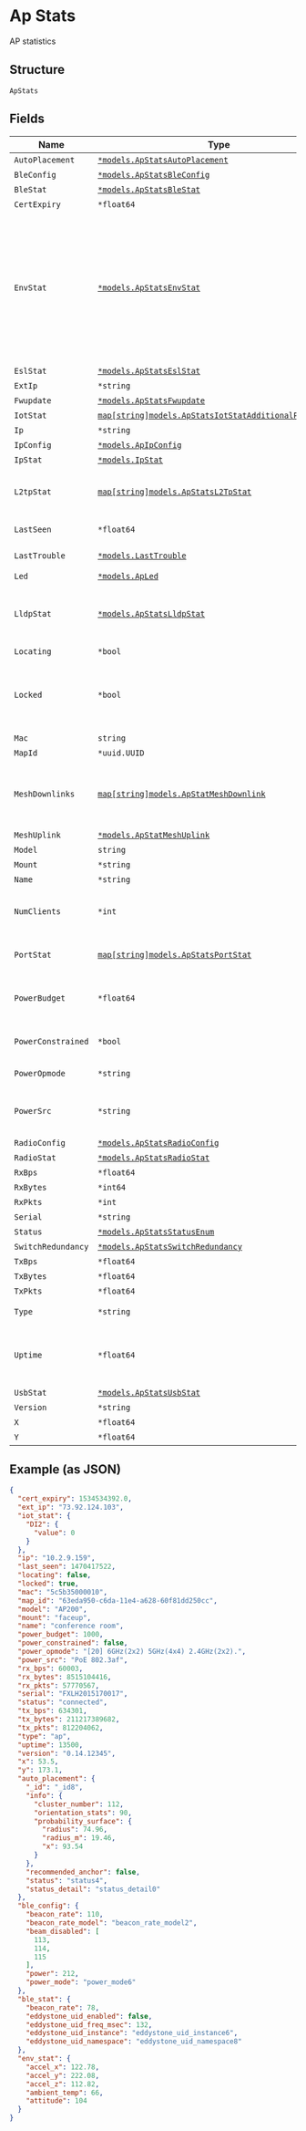 
# Ap Stats

AP statistics

## Structure

`ApStats`

## Fields

| Name | Type | Tags | Description |
|  --- | --- | --- | --- |
| `AutoPlacement` | [`*models.ApStatsAutoPlacement`](../../doc/models/ap-stats-auto-placement.md) | Optional | - |
| `BleConfig` | [`*models.ApStatsBleConfig`](../../doc/models/ap-stats-ble-config.md) | Optional | - |
| `BleStat` | [`*models.ApStatsBleStat`](../../doc/models/ap-stats-ble-stat.md) | Optional | - |
| `CertExpiry` | `*float64` | Optional | - |
| `EnvStat` | [`*models.ApStatsEnvStat`](../../doc/models/ap-stats-env-stat.md) | Optional | device environment, including CPU temperature, Ambient temperature, Humidity, Attitude, Pressure, Accelerometers, Magnetometers and vCore Voltage |
| `EslStat` | [`*models.ApStatsEslStat`](../../doc/models/ap-stats-esl-stat.md) | Optional | - |
| `ExtIp` | `*string` | Optional | - |
| `Fwupdate` | [`*models.ApStatsFwupdate`](../../doc/models/ap-stats-fwupdate.md) | Optional | - |
| `IotStat` | [`map[string]models.ApStatsIotStatAdditionalProperties`](../../doc/models/ap-stats-iot-stat-additional-properties.md) | Optional | - |
| `Ip` | `*string` | Optional | - |
| `IpConfig` | [`*models.ApIpConfig`](../../doc/models/ap-ip-config.md) | Optional | IP AP settings |
| `IpStat` | [`*models.IpStat`](../../doc/models/ip-stat.md) | Optional | - |
| `L2tpStat` | [`map[string]models.ApStatsL2TpStat`](../../doc/models/ap-stats-l2-tp-stat.md) | Optional | l2tp tunnel status (key is the wxtunnel_id) |
| `LastSeen` | `*float64` | Optional | last seen timestamp |
| `LastTrouble` | [`*models.LastTrouble`](../../doc/models/last-trouble.md) | Optional | last trouble code of switch |
| `Led` | [`*models.ApLed`](../../doc/models/ap-led.md) | Optional | LED AP settings |
| `LldpStat` | [`*models.ApStatsLldpStat`](../../doc/models/ap-stats-lldp-stat.md) | Optional | LLDP Stat (neighbor information, power negotiations) |
| `Locating` | `*bool` | Optional | - |
| `Locked` | `*bool` | Optional | whether this AP is considered locked (placement / orientation has been vetted) |
| `Mac` | `string` | Required | device mac |
| `MapId` | `*uuid.UUID` | Optional | - |
| `MeshDownlinks` | [`map[string]models.ApStatMeshDownlink`](../../doc/models/ap-stat-mesh-downlink.md) | Optional | Property key is the mesh downlink id (e.g `00000000-0000-0000-1000-5c5b35000010`) |
| `MeshUplink` | [`*models.ApStatMeshUplink`](../../doc/models/ap-stat-mesh-uplink.md) | Optional | - |
| `Model` | `string` | Required | device model |
| `Mount` | `*string` | Optional | - |
| `Name` | `*string` | Optional | - |
| `NumClients` | `*int` | Optional | how many wireless clients are currently connected |
| `PortStat` | [`map[string]models.ApStatsPortStat`](../../doc/models/ap-stats-port-stat.md) | Optional | Property key is the port name (e.g. `eth0`) |
| `PowerBudget` | `*float64` | Optional | in mW, surplus if positive or deficit if negative |
| `PowerConstrained` | `*bool` | Optional | whether insufficient power |
| `PowerOpmode` | `*string` | Optional | constrained mode |
| `PowerSrc` | `*string` | Optional | DC Input / PoE 802.3at / PoE 802.3af / LLDP / ? (unknown) |
| `RadioConfig` | [`*models.ApStatsRadioConfig`](../../doc/models/ap-stats-radio-config.md) | Optional | - |
| `RadioStat` | [`*models.ApStatsRadioStat`](../../doc/models/ap-stats-radio-stat.md) | Optional | - |
| `RxBps` | `*float64` | Optional | - |
| `RxBytes` | `*int64` | Optional | - |
| `RxPkts` | `*int` | Optional | - |
| `Serial` | `*string` | Optional | serial |
| `Status` | [`*models.ApStatsStatusEnum`](../../doc/models/ap-stats-status-enum.md) | Optional | - |
| `SwitchRedundancy` | [`*models.ApStatsSwitchRedundancy`](../../doc/models/ap-stats-switch-redundancy.md) | Optional | - |
| `TxBps` | `*float64` | Optional | - |
| `TxBytes` | `*float64` | Optional | - |
| `TxPkts` | `*float64` | Optional | - |
| `Type` | `*string` | Optional | device type, ap / ble |
| `Uptime` | `*float64` | Optional | how long, in seconds, has the device been up (or rebooted) |
| `UsbStat` | [`*models.ApStatsUsbStat`](../../doc/models/ap-stats-usb-stat.md) | Optional | - |
| `Version` | `*string` | Optional | - |
| `X` | `*float64` | Optional | - |
| `Y` | `*float64` | Optional | - |

## Example (as JSON)

```json
{
  "cert_expiry": 1534534392.0,
  "ext_ip": "73.92.124.103",
  "iot_stat": {
    "DI2": {
      "value": 0
    }
  },
  "ip": "10.2.9.159",
  "last_seen": 1470417522,
  "locating": false,
  "locked": true,
  "mac": "5c5b35000010",
  "map_id": "63eda950-c6da-11e4-a628-60f81dd250cc",
  "model": "AP200",
  "mount": "faceup",
  "name": "conference room",
  "power_budget": 1000,
  "power_constrained": false,
  "power_opmode": "[20] 6GHz(2x2) 5GHz(4x4) 2.4GHz(2x2).",
  "power_src": "PoE 802.3af",
  "rx_bps": 60003,
  "rx_bytes": 8515104416,
  "rx_pkts": 57770567,
  "serial": "FXLH2015170017",
  "status": "connected",
  "tx_bps": 634301,
  "tx_bytes": 211217389682,
  "tx_pkts": 812204062,
  "type": "ap",
  "uptime": 13500,
  "version": "0.14.12345",
  "x": 53.5,
  "y": 173.1,
  "auto_placement": {
    "_id": "_id8",
    "info": {
      "cluster_number": 112,
      "orientation_stats": 90,
      "probability_surface": {
        "radius": 74.96,
        "radius_m": 19.46,
        "x": 93.54
      }
    },
    "recommended_anchor": false,
    "status": "status4",
    "status_detail": "status_detail0"
  },
  "ble_config": {
    "beacon_rate": 110,
    "beacon_rate_model": "beacon_rate_model2",
    "beam_disabled": [
      113,
      114,
      115
    ],
    "power": 212,
    "power_mode": "power_mode6"
  },
  "ble_stat": {
    "beacon_rate": 78,
    "eddystone_uid_enabled": false,
    "eddystone_uid_freq_msec": 132,
    "eddystone_uid_instance": "eddystone_uid_instance6",
    "eddystone_uid_namespace": "eddystone_uid_namespace8"
  },
  "env_stat": {
    "accel_x": 122.78,
    "accel_y": 222.08,
    "accel_z": 112.82,
    "ambient_temp": 66,
    "attitude": 104
  }
}
```

